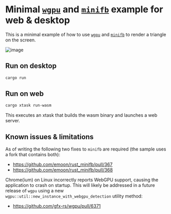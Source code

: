 Minimal [`wgpu`](https://github.com/gfx-rs/wgpu) and [`minifb`](https://github.com/emoon/rust_minifb) example for web & desktop
================================================

This is a minimal example of how to use [`wgpu`](https://github.com/gfx-rs/wgpu) and [`minifb`](https://github.com/emoon/rust_minifb) to render a triangle on the screen.

![image](https://github.com/user-attachments/assets/89bce01d-3e96-435e-b897-038fa1cee340)

Run on desktop
--------------

```sh
cargo run
```

Run on web
----------

```sh
cargo xtask run-wasm
```

This executes an xtask that builds the wasm binary and launches a web server.

Known issues & limitations
--------------------------

As of writing the following two fixes to `minifb` are required (the sample uses a fork that contains both):
* https://github.com/emoon/rust_minifb/pull/367
* https://github.com/emoon/rust_minifb/pull/368

Chrome(ium) on Linux incorrectly reports WebGPU support, causing the application to crash on startup.
This will likely be addressed in a future release of `wgpu` using a new `wgpu::util::new_instance_with_webgpu_detection` utility method:
* https://github.com/gfx-rs/wgpu/pull/6371
